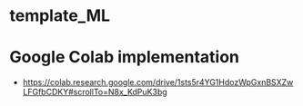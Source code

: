 # template_ML

# Google Colab implementation
- https://colab.research.google.com/drive/1sts5r4YG1HdozWpGxnBSXZwLFGfbCDKY#scrollTo=N8x_KdPuK3bg
